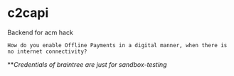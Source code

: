 # c2capi
Backend for acm hack

```
How do you enable Offline Payments in a digital manner, when there is no internet connectivity?
```


***Credentials of braintree are just for sandbox-testing*
